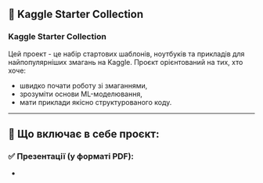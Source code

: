 ## 🚀 Kaggle Starter Collection
### Kaggle Starter Collection 
Цей проект - це набір стартових шаблонів, ноутбуків та прикладів для найпопулярніших змагань на Kaggle. Проєкт орієнтований на тих, хто хоче:
- швидко почати роботу зі змаганнями,
- зрозуміти основи ML-моделювання,
- мати приклади якісно структурованого коду.

---

## 🧪 Що включає в себе проєкт:

### ✅ Презентації (у форматі PDF):
- 
